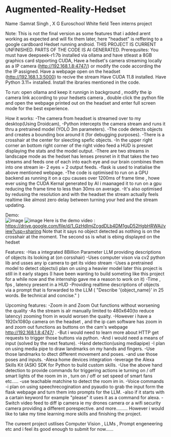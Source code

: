 # Augmented-Reality-Hedset
Name :Samrat Singh , X G
Euroschool White field Teen interns project


Note: This is not the final version as some features that i added arent working as expected and will fix them later, here "headset" is reffering to a google cardboard Hedset running android. THIS PROJECT IS CURRENT UNFINISHED. PARTS OF THE CODE IS AI GENERATED.
Prerequsites: You must have deepseek-r1:7b installed via ollama and have stleast a 8GB graphics card stpporting CUDA, 
              Have a hedset's camera streaming locally as a IP camera (http://192.168.1.8:4747/) or modify the code according the the IP assigned.
              Have a webpage open on the headset (http://192.168.1.3:5000) to recive the stream
              Have CUDA 11.8 installed.
              Have Python 3.11+ installed.
              Install the ibraries mentioned in the code.

To run: open ollama and keep it runnign in background , modify the ip camera link according to your hedsets camera , double click the python file and open the webpage printed out on the headset and enter full screen mode for the best experience.

How it works:
-The camera from headset is streamed over to my desktop(Using Droidcam),
-Python intercepts the camera stream and runs it thru a pretrained model (YOLO 3m parameters).
-The code detects objects and creates a bounding box around it (for debugging purposes).
-There is a crosshair at the center for sleecting spefic objects.
-In the upper right corner an bottom right corner of the right video feed a HUD is presnet displaying the stats and the model output.
-There are two streams in landscape mode as the hedset has lenses presnet in it that takes the two streams and feeds one of each into each eye and our brain combines them into one stream ie- 2 eyes = 2 output feeds.
-flask is used to inatialise the above mentioned webpage.
-The code is optimised to run on a GPU backend as running it on a cpu causes over 1200ms of frame time , howe ever using the CUDA Kernal generated by AI i maanaged it to run on a gpu reducing the frame time to less than 30ms on average.
-It's also optimised by redusing the resolution and with the headset the stream actually feels realtime like almost zero delay between turning your hed and the stream updating.

Demo:  
![image](https://github.com/user-attachments/assets/ac56e92c-f4e4-4a48-95db-3336a6fafa7e)
![image](https://github.com/user-attachments/assets/c8048f65-3b66-4e90-a547-e761b123a846)
Here is the demo video : https://drive.google.com/file/d/1_GzHdImjZcgdDLb4DM1guD52HgbHRWAi/view?usp=sharing
Note that it says no object detected as nothing is on the crosshair at the moment. The second ss is what is ebing displayed on the hedset


Features:
-Has a integrated 8Billion Parameter LLM providing descriptions of objects its looking at (on corsshair)
-Uses computer vison via cv2 python lib and usses any ip camera to get its video stream
-Uses a pretrained model to detect objects(i plan on using a heavier model later this project is still in it early stages (I have been wanting to build someting like this project for a while now and the internship gave me a reason to work on it)
-Time , fps , latency present in a HUD 
-Providing realtime descriptions of objects via a prompt that is forwarded to the LLM ( "Describe '{object_name}' in 25 words. Be technical and concise." )

Upcoming features:
-Zoom in and Zoom Out functions without worsening the quality
     -As the stream is alr manually limited to 480x640(to reduce latency)  zooming from in would worsen the quaity.
     -However i have a 1920x1080p camera on the headset , and the ip cam software has zoom in and zoom out functions as buttons on the cam's webpage http://192.168.1.8:4747/ .
     -But i would need to learn more about HTTP get requests to trigger those buttons via python.
     -And i would need a means of input (solved by the next feature).
-Hand detection(using mediapipe)
     -I plan on using media pipe to draw landmarks on my hands and fingers.
     -Use those landmarks to dtect different movement and poses.
     -and use those poses and inputs.
-Alexa home devices integration
     -leverage the Alexa Skills Kit (ASK) SDK for Python to build custom skills.
     -Use the above hand detection to provide commands for triggering actions ie turning on / off smart lights of the room im in , turn on / off or set speed of smart fans etc.....
     -use teachable matchine to detect the room im in.
-Voice commands
     -i plan on using speechrecogination and pyaudio to grab the input form the flask webpage and turn them into prompts for the LLM.
     -also if it starts with a cartain keyword for example "please" it uses it as a command for alexa.
-Switch video feed to diff ip camera ie my drones camera or a wifi security camera providing a different porespective.
and more......... However i would like to take my time learning more skills and finishing the project.

The cureent project ustlises Computer Vision , LLMs , Prompt engeneering etc and i feel its good enough to submit for now......


              
   
